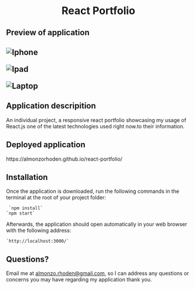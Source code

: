 <h1 align = "center" > React Portfolio </h1>

<h2>Preview of application<h2>

![Iphone](https://user-images.githubusercontent.com/61447353/107128480-114e8200-688c-11eb-80ab-a1d9dc2a0343.PNG)

![Ipad](https://user-images.githubusercontent.com/61447353/107128483-11e71880-688c-11eb-9030-b4abbbbcf2a8.PNG)

![Laptop](https://user-images.githubusercontent.com/61447353/107128482-11e71880-688c-11eb-9cef-57cee52c7d2f.PNG)

<h2> Application descripition </h2>

An individual project, a responsive react portfolio showcasing my usage of React.js one of the latest technologies used right now.to their information.

<h2>Deployed application</h2>
https://almonzorhoden.github.io/react-portfolio/ 

<h2>Installation</h2>
Once the application is downloaded, run the following commands in the terminal at the root of your project folder: 

     `npm install`
    `npm start`

Afterwards, the application should open automatically in your web browser with the following address:

    `http://localhost:3000/`

## Questions?
Email me at almonzo.rhoden@gmail.com, so I can address any questions or concerns you may have regarding my application thank you.
